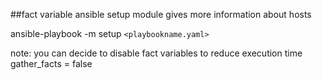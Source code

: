 ##fact variable
ansible setup module gives more information about hosts

ansible-playbook -m setup `<playbookname.yaml>`



note: you can decide to disable fact variables to reduce execution time
gather_facts = false 